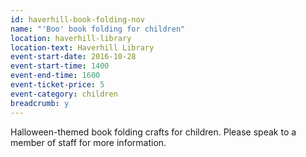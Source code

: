 ```yaml
---
id: haverhill-book-folding-nov
name: "'Boo' book folding for children"
location: haverhill-library
location-text: Haverhill Library
event-start-date: 2016-10-28
event-start-time: 1400
event-end-time: 1600
event-ticket-price: 5
event-category: children
breadcrumb: y
---
```

Halloween-themed book folding crafts for children.  Please speak to a member of staff for more information.
